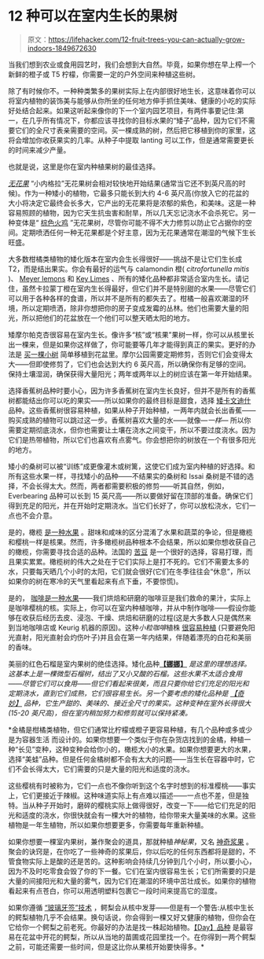# 12 种可以在室内生长的果树

> 原文：<https://lifehacker.com/12-fruit-trees-you-can-actually-grow-indoors-1849672630>

当我们想到农业或食用园艺时，我们会想到大自然。毕竟，如果你想在早上榨一个新鲜的橙子或 T5 柠檬，你需要一定的户外空间来种植这些树。

除了有时候你不。一种种类繁多的果树实际上在内部很好地生长，这意味着你可以将室内植物的装饰美与能够从你所坐的任何地方伸手抓住美味、健康的小吃的实际好处结合起来。如果这听起来像你的下一个室内园艺项目，有两件事要记住:第一，在几乎所有情况下，你都应该寻找你的目标水果的“矮子”品种，因为它们不需要它们的全尺寸表亲需要的空间。买一棵成熟的树，然后把它移植到你的家里，这将会增加你收获果实的几率。从种子中提取 lanting 可以工作，但是通常需要更长的时间来减少产量。

也就是说，这里是你在室内种植果树的最佳选择。

[*无花果*](https://raintreenursery.com/products/petite-negri-fig-gallon-pot) “小内格拉”无花果树会相对较快地开始结果(通常当它还不到英尺高的时候)。作为一种矮小的植物，它最多只能长到大约 4-6 英尺高(你放入它的花盆的大小将决定它最终会长多大，它产出的无花果将是浓郁的紫色，和美味。这是一种容易照顾的植物，因为它天生抗虫害和耐旱，所以几天忘记浇水不会杀死它。另一种变体是“ [棕色火鸡](https://raintreenursery.com/products/brown-turkey-fig-gal-pot?_pos=1&_sid=0bf2db373&_ss=r) ”无花果树，尽管你可能不得不大力修剪以防止它占据你的空间。定期喷洒任何一种无花果都是个好主意，因为无花果通常在潮湿的气候下生长旺盛。

大多数柑橘类植物的矮化版本在室内会生长得很好——挑战不是让它们生长成 T2，而是结出果实。你会有最好的运气与 calamondin 橙( *citrofortunella mitis* )、 [Meyer lemons](https://www.gurneys.com/product/dwarf_meyer_lemon/all-fruits) 和 [Key Limes](https://dengarden.com/gardening/How-to-Grow-a-Key-Lime-Tree) 、所有的矮化品种都非常适合室内生长。请记住，虽然卡拉蒙丁橙在室内生长得最好，但它们并不是特别甜的水果——尽管它们可以用于各种各样的食谱，所以并不是所有的都失去了。柑橘一般喜欢潮湿的环境，所以定期喷洒，除非你想把你的房子变成发霉的丛林。他们也需要大量的阳光，所以把他们的花盆放在一个他们可以整天晒太阳的地方。

矮摩尔帕克杏很容易在室内生长。像许多“核”或“核果”果树一样，你可以从核里长出一棵来，但是如果你这样做了，你可能要等几年才能得到真正的果实。更好的办法是 [买一棵小树](https://onlineorchards.com/products/dwarf-moorpark-apricot-tree-largest-and-sweetest-apricots) 简单移植到花盆里。摩尔公园需要定期修剪，否则它们会变得太大——但即使修剪了，它们也会达到大约 6 英尺高，所以确保你有足够的空间。保持土壤湿润，确保获得大量阳光；两年或两年以上的树应该在第一年开始结果。

选择香蕉树品种时要小心，因为许多香蕉树在室内生长良好，但并不是所有的香蕉树都能结出你可以吃的果实——所以如果你的最终目标是甜食，选择 [矮卡文迪什](https://www.thisoldhouse.com/gardening/reviews/dwarf-cavendish-banana-trees) 品种。这些香蕉树很容易种植，如果从种子开始种植，一两年内就会长出香蕉——购买成熟的植物可以跳过这一步。香蕉树喜欢大量的水——就像—*一样—* 所以你需要定期彻底浇水，但你也需要让土壤在浇水之间变干，所以不要过度浇水。因为它们是热带植物，所以它们也喜欢有点雾气。你会想把你的树放在一个有很多阳光的地方。

矮小的桑树可以被“训练”成更像灌木或树篱，这使它们成为室内种植的好选择。和所有这些水果一样，寻找矮小的品种——不结果实的桑树和 Issai 桑树是不错的选择，不会长得太大。然而，两者都需要积极的修剪——听其自然，例如，Everbearing 品种可以长到 15 英尺高——所以要做好留在顶部的准备。确保它们得到充足的阳光，并在开始时定期浇水。当它们长好了，你可以放松浇水，它们一点也不会介意。

是的，橄榄 [是一种水果](https://www.goodhousekeeping.com/health/diet-nutrition/a25461697/olive-fruit-or-vegetable/) 。甜味和咸味的区分混淆了水果和蔬菜的争论，但是橄榄和樱桃一样是核果。然而，许多橄榄树品种根本不会结果，所以如果你想收获自己的橄榄，你需要寻找合适的品种。法国的 [苦豆](https://houseplantresourcecenter.com/2021/06/6-types-of-olive-trees-to-grow-indoors/#6_French_Picholine_Olive_Tree) 是一个很好的选择，容易打理，而且果实累累。橄榄树的伟大之处在于它们实际上是打不死的。它们不需要太多的水，只要每天晒几个小时的太阳，它们就会很好(它们在冬季往往会“休息”，所以如果你的树在寒冷的天气里看起来有点下垂，不要惊慌)。

是的， [咖啡是一种水果](https://www.webmd.com/diet/what-to-know-about-coffee-fruit)——我们烘焙和研磨的咖啡豆是我们救命的果汁，实际上是咖啡樱桃的核。实际上，你可以在室内种植咖啡，并从中制作咖啡——假设你能够在收获后经历去皮、浸泡、干燥、烘焙和研磨的过程(这是大多数人只是偶然来到当地咖啡店或 Keurig 机器的原因)。这种*小粒咖啡*植株 [很容易种植](https://www.thespruce.com/grow-coffee-plants-1902614#:~:text=Indoors%2C%20coffee%20plants%20do%20best,to%20keep%20the%20soil%20moist.) (只要避免阳光直射，阳光直射会灼伤叶子)并且会在第一年内结果，伴随着漂亮的白花和美丽的香味。

美丽的红色石榴是室内果树的绝佳选择。矮化品种[**【娜娜】**](https://www.gardenia.net/plant/punica-granatum-pomegranate-nana) *是这里的理想选择。这基本上是一棵微型石榴树，结出了又小又酸的石榴。这些水果不太适合食用——尽管它们可以食用——但它们看起来很美，而且只要你给它们充足的阳光和定期浇水，直到它们成熟，它们很容易生长。另一个要考虑的矮化品种是 [【奇妙】](https://www.mygardenlife.com/plant-library/3002/punica/granatum/wonderful) 品种，它生产甜的、美味的、接近全尺寸的果实。这种变种在室外长得很大(15-20 英尺高)，但在室内稍加努力和修剪就可以保持紧凑。*

 *金橘是柑橘类植物，但它们通常比柠檬或橙子更容易种植，有几个品种或多或少是为容器生活 而设计的。如果你想要一个类似于你在杂货店找到的金橘，种植一种“长见”变种，这种变种会给你小的，橄榄大小的水果。如果你想要更大的水果，选择“美蛙”品种。但是任何金橘树都不会有太大的问题——当生长在容器中时，它们不会长得太大，它们需要的只是大量的阳光和适度的浇水。

这些樱桃有时被称为，它们一点也不像你听到这个名字时想到的标准樱桃——事实上，它们更接近于辣椒。这种味道实际上有点难以描述——一点也不差，但是独特。当从种子开始时，磨碎的樱桃实际上做得很好，改变一下——给它们充足的阳光和适度的浇水，你很快就会有一棵大叶的植物，给你带来大量美味的水果。这些植物是一年生植物，所以如果你想要更多，你需要每年重新种植。

如果你想要一棵室内果树，兼作聚会的道具，那就种植*神秘果*，又名 [神奇浆果](https://www.gardeningknowhow.com/houseplants/miracle-berry/miracle-fruit-plant.htm#:~:text=Growing%20miracle%20berries%20indoors%20requires,around%20it%20to%20conserve%20moisture.) 。聚会的诀窍是，在你吃了一些神奇的浆果后，你以后吃的任何东西都将是甜的，不管食物实际上是酸的还是苦的。这种影响会持续几分钟到几个小时，所以要小心，因为不及时吃零食会毁了你的下一餐。它们在室内很容易生长；它们所需要的只是大量的间接阳光和大量的雾气，因为它们在潮湿的环境中茁壮成长。如果你的植物看起来有点苍白，你可以用透明塑料包裹它一段时间来提高它的湿度。

如果你遵循 [“玻璃牙签”技术](https://www.bhg.com/gardening/how-to-garden/how-to-grow-an-avocado-tree/) ，鳄梨会从核中发芽——但是有一个警告:从核中生长的鳄梨植物几乎不会结果。换句话说，你会得到一棵又好又健康的植物，但你会在它给你一个鳄梨之前老死。你最好的办法是找一株起始植物。[【Day】品种](https://fruitscapesllc.com/avocados/) 是最容易在花盆中开花的鳄梨，所以从当地的苗圃或花园里找一个。在你得到一两个鳄梨之前，可能还需要一些时间，但是这比你从果核开始要快得多。*